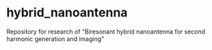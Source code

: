 # hybrid_nanoantenna
Repository for research of "Biresonant hybrid nanoantenna for second harmonic generation and imaging"
